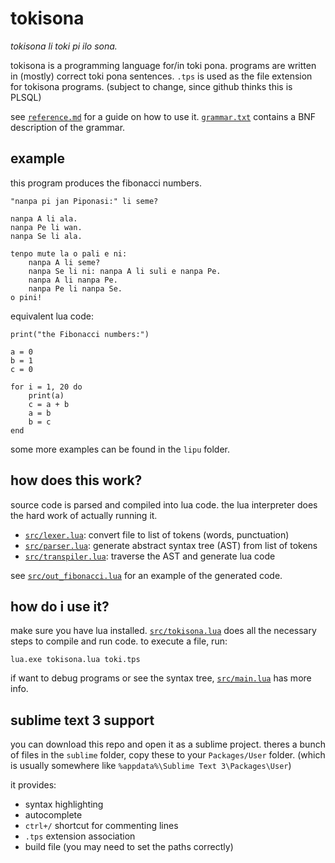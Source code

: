 # tokisona
_tokisona li toki pi ilo sona._

tokisona is a programming language for/in toki pona. programs are written in (mostly) correct toki pona sentences. `.tps` is used as the file extension for tokisona programs. (subject to change, since github thinks this is PLSQL)

see [`reference.md`](reference.md) for a guide on how to use it. [`grammar.txt`](grammar.txt) contains a BNF description of the grammar.

## example
this program produces the fibonacci numbers.

	"nanpa pi jan Piponasi:" li seme?

	nanpa A li ala.
	nanpa Pe li wan.
	nanpa Se li ala.

	tenpo mute la o pali e ni:
		nanpa A li seme?
		nanpa Se li ni: nanpa A li suli e nanpa Pe.
		nanpa A li nanpa Pe.
		nanpa Pe li nanpa Se.
	o pini!

equivalent lua code:

	print("the Fibonacci numbers:")

	a = 0
	b = 1
	c = 0

	for i = 1, 20 do
		print(a)
		c = a + b
		a = b
		b = c
	end

some more examples can be found in the `lipu` folder.

## how does this work?
source code is parsed and compiled into lua code. the lua interpreter does the hard work of actually running it.

 * [`src/lexer.lua`](src/lexer.lua): convert file to list of tokens (words, punctuation)
 * [`src/parser.lua`](src/parser.lua): generate abstract syntax tree (AST) from list of tokens
 * [`src/transpiler.lua`](src/transpiler.lua): traverse the AST and generate lua code

see [`src/out_fibonacci.lua`](src/out_fibonacci.lua) for an example of the generated code.

## how do i use it?
make sure you have lua installed. [`src/tokisona.lua`](src/tokisona.lua) does all the necessary steps to compile and run code. to execute a file, run:

	lua.exe tokisona.lua toki.tps

if want to debug programs or see the syntax tree, [`src/main.lua`](src/main.lua) has more info.

## sublime text 3 support
you can download this repo and open it as a sublime project.
theres a bunch of files in the `sublime` folder, copy these to your `Packages/User` folder. (which is usually somewhere like `%appdata%\Sublime Text 3\Packages\User`)

it provides:
* syntax highlighting
* autocomplete
* `ctrl+/` shortcut for commenting lines
* `.tps` extension association
* build file (you may need to set the paths correctly)

